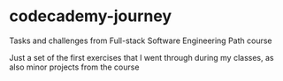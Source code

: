 # codecademy-journey
Tasks and challenges from Full-stack Software Engineering Path course

Just a set of the first exercises that I went through during my classes, as also minor projects from the course
